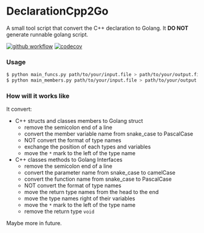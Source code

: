 # DeclarationCpp2Go
A small tool script that convert the C++ declaration to Golang. It **DO NOT** generate runnable golang script. 

[![github workflow](https://img.shields.io/github/workflow/status/RyoJerryYu/DeclarationCpp2Go/Python/main?logo=github)](https://github.com/RyoJerryYu/DeclarationCpp2Go/actions?query=branch%3Amain) [![codecov](https://codecov.io/gh/RyoJerryYu/DeclarationCpp2Go/branch/main/graph/badge.svg?token=PJ9OR1N7JI)](https://codecov.io/gh/RyoJerryYu/DeclarationCpp2Go)
 
### Usage

```bash
$ python main_funcs.py path/to/your/input.file > path/to/your/output.file
$ python main_members.py path/to/your/input.file > path/to/your/output.file
```

### How will it works like

It convert: 
- C++ structs and classes members to Golang struct
  - remove the semicolon end of a line
  - convert the member variable name from snake_case to PascalCase
  - NOT convert the format of type names
  - exchange the position of each types and variables
  - move the `*` mark to the left of the type name
- C++ classes methods to Golang Interfaces
  - remove the semicolon end of a line
  - convert the parameter name from snake_case to camelCase
  - convert the function name from snake_case to PascalCase
  - NOT convert the format of type names
  - move the return type names from the head to the end
  - move the type names right of their variables
  - move the `*` mark to the left of the type name
  - remove the return type `void`

Maybe more in future.
